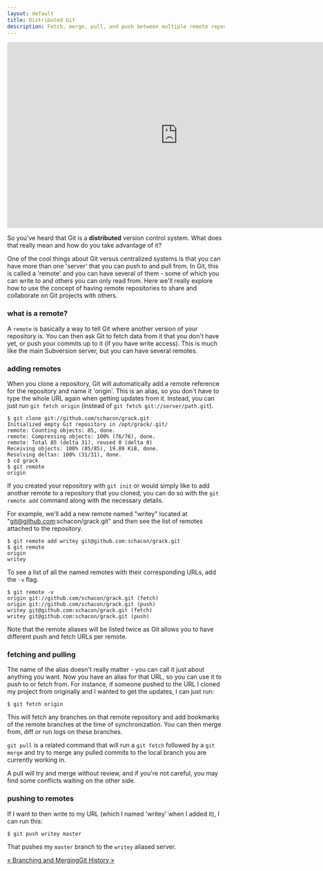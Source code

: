 ```yaml
---
layout: default
title: Distributed Git
description: Fetch, merge, pull, and push between multiple remote repositories.
---
```


<embed src="http://www.youtube.com/v/KWNIKb6sftw" type="application/x-shockwave-flash" width="790" height="430" allowscriptaccess="always" allowfullscreen="true"></embed>

So you've heard that Git is a **distributed** version control system.  What
does that really mean and how do you take advantage of it?

One of the cool things about Git versus centralized systems is that you can
have more than one 'server' that you can push to and pull from.  In Git, this
is called a 'remote' and you can have several of them - some of which you can
write to and others you can only read from. Here we'll really explore how to use
the concept of having remote repositories to share and collaborate on Git
projects with others.

### what is a remote? ###

A `remote` is basically a way to tell Git where another version of your
repository is.  You can then ask Git to fetch data from it that you don't have
yet, or push your commits up to it (if you have write access).  This is much like
the main Subversion server, but you can have several remotes.

### adding remotes  ###

When you clone a repository, Git will automatically add a remote reference
for the repository and name it 'origin'.  This is an
alias, so you don't have to type the whole URL again when getting updates from
it.  Instead, you can just run `git fetch origin` (instead of
`git fetch git://server/path.git`).

	$ git clone git://github.com/schacon/grack.git
	Initialized empty Git repository in /opt/grack/.git/
	remote: Counting objects: 85, done.
	remote: Compressing objects: 100% (76/76), done.
	remote: Total 85 (delta 31), reused 0 (delta 0)
	Receiving objects: 100% (85/85), 19.89 KiB, done.
	Resolving deltas: 100% (31/31), done.
	$ cd grack
	$ git remote
	origin

If you created your repository with `git init` or would simply like to add
another remote to a repository that you cloned, you can do so with the
`git remote add` command along with the necessary details. 

For example, we'll add a new remote named "writey" located
at "git@github.com:schacon/grack.git" and then see the list of remotes
attached to the repository.

	$ git remote add writey git@github.com:schacon/grack.git
	$ git remote
	origin
	writey
	
To see a list of all the named remotes with their corresponding URLs, 
add the `-v` flag.

	$ git remote -v	
	origin git://github.com/schacon/grack.git (fetch)
	origin git://github.com/schacon/grack.git (push)
	writey git@github.com:schacon/grack.git (fetch)
	writey git@github.com:schacon/grack.git (push)

Note that the remote aliases will be listed twice as Git allows 
you to have different push and fetch URLs per remote.

### fetching and pulling ###

The name of the alias doesn't really matter - you can call it just about
anything you want.  Now you have an alias for that URL, so you can use it to
push to or fetch from.  For instance, if someone pushed to the
URL I cloned my project from originally and I wanted to get the updates, I can
just run:

	$ git fetch origin

This will fetch any branches on that remote repository and add bookmarks of 
the remote branches at the time of synchronization. You can then merge from, 
diff or run logs on these branches.

`git pull` is a related command that will run a `git fetch` followed by a 
`git merge` and try to merge any pulled commits to the local branch you 
are currently working in.

A pull will try and merge without review, and if you're not careful, you 
may find some conflicts waiting on the other side.

### pushing to remotes ###

If I want to then write to my URL (which I named 'writey' when I added it),
I can run this:

	$ git push writey master

That pushes my `master` branch to the `writey` aliased server.
<div class="page-turns">
  <a href="branching.html" class="page-prev">&laquo; Branching and Merging</a><a href="log.html" class="page-next">Git History &raquo;</a>
</div>
